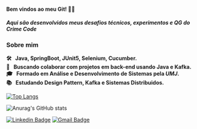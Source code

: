 
#### Bem vindos ao meu Git! 🧑‍🔬

##### Aqui são desenvolvidos meus desafios técnicos, experimentos e QG do Crime Code

### Sobre mim

 ****:hammer_and_wrench: &nbsp; Java, SpringBoot, JUnit5, Selenium, Cucumber.
 <br/> :rocket:  &nbsp; Buscando colaborar com projetos em back-end usando Java e Kafka.
 <br/> :mortar_board: &nbsp; Formado em Análise e Desenvolvimento de Sistemas pela ***UMJ***.
 <br/> :books: &nbsp; Estudando Design Pattern, Kafka e Sistemas Distribuidos.****


[![Top Langs](https://github-readme-stats.vercel.app/api/top-langs/?username=pedroalcantara9568&layout=compact)](https://github.com/pedroalcantara9568/github-readme-stats)   


![Anurag's GitHub stats](https://github-readme-stats.vercel.app/api?username=pedroalcantara9568&show_icons=true&theme=graywhite)


[![Linkedin Badge](https://img.shields.io/badge/-PedroAlcântara-blue?style=plastic&logo=Linkedin&logoColor=white&link=https://www.linkedin.com/in/pedroalcantara82//)](https://www.linkedin.com/in/pedroalcantara82/) [![Gmail Badge](https://img.shields.io/badge/-pedroalcantara.info@gmail.com-c14438?style=plastic&logo=Gmail&logoColor=white&link=mailto:pedroalcantara.info@gmail.com)](mailto:vidalrock@gmail.com)
